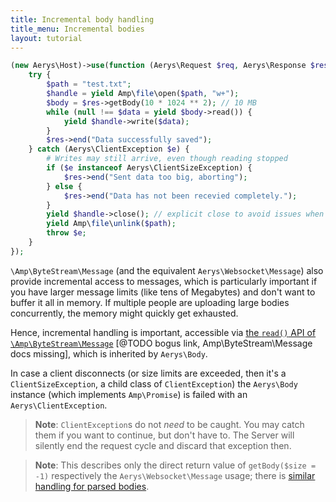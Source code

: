 ```yaml
---
title: Incremental body handling
title_menu: Incremental bodies
layout: tutorial
---
```

```php
(new Aerys\Host)->use(function (Aerys\Request $req, Aerys\Response $res) {
	try {
		$path = "test.txt";
		$handle = yield Amp\file\open($path, "w+");
		$body = $res->getBody(10 * 1024 ** 2); // 10 MB
		while (null !== $data = yield $body->read()) {
			yield $handle->write($data);
		}
		$res->end("Data successfully saved");
	} catch (Aerys\ClientException $e) {
		# Writes may still arrive, even though reading stopped
		if ($e instanceof Aerys\ClientSizeException) {
			$res->end("Sent data too big, aborting");
		} else {
			$res->end("Data has not been recevied completely.");
		}
		yield $handle->close(); // explicit close to avoid issues when unlink()'ing
		yield Amp\file\unlink($path);
		throw $e;
	}
});
```

`\Amp\ByteStream\Message` (and the equivalent `Aerys\Websocket\Message`) also provide incremental access to messages, which is particularly important if you have larger message limits (like tens of Megabytes) and don't want to buffer it all in memory. If multiple people are uploading large bodies concurrently, the memory might quickly get exhausted.

Hence, incremental handling is important, accessible via [the `read()` API of `\Amp\ByteStream\Message`](../../byte-stream/message) [@TODO bogus link, Amp\ByteStream\Message docs missing], which is inherited by `Aerys\Body`.

In case a client disconnects (or size limits are exceeded, then it's a `ClientSizeException`, a child class of `ClientException`) the `Aerys\Body` instance (which implements `Amp\Promise`) is failed with an `Aerys\ClientException`.

> **Note**: `ClientException`s do not *need* to be caught. You may catch them if you want to continue, but don't have to. The Server will silently end the request cycle and discard that exception then.

> **Note**: This describes only the direct return value of `getBody($size = -1)` respectively the `Aerys\Websocket\Message` usage; there is [similar handling for parsed bodies](bodyparser.html).